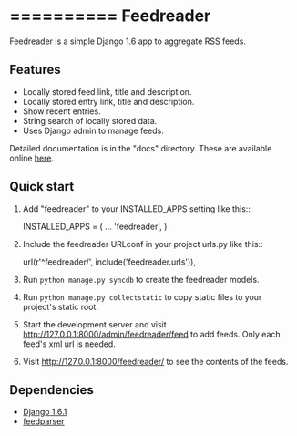 ==========
Feedreader
==========

Feedreader is a simple Django 1.6 app to aggregate RSS feeds.

Features
--------

* Locally stored feed link, title and description.
* Locally stored entry link, title and description.
* Show recent entries.
* String search of locally stored data.
* Uses Django admin to manage feeds.

Detailed documentation is in the "docs" directory.
These are available online 
[here](http://ahernp.com/static/doc/django-feedreader/).

Quick start
-----------

1. Add "feedreader" to your INSTALLED_APPS setting like this::

      INSTALLED_APPS = (
          ...
          'feedreader',
      )

2. Include the feedreader URLconf in your project urls.py like this::

      url(r'^feedreader/', include('feedreader.urls')),

3. Run `python manage.py syncdb` to create the feedreader models.

4. Run `python manage.py collectstatic` to copy static files to your 
   project's static root.

5. Start the development server and visit 
   http://127.0.0.1:8000/admin/feedreader/feed to add feeds. 
   Only each feed's xml url is needed.

6. Visit http://127.0.0.1:8000/feedreader/ to see the contents of the feeds.

Dependencies
------------

* [Django 1.6.1](https://pypi.python.org/pypi/Django/1.6.1)
* [feedparser](https://pypi.python.org/pypi/feedparser)
